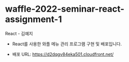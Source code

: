 # waffle-2022-seminar-react-assignment-1

React - 김예지

- React를 사용한 와플 메뉴 관리 프로그램 구현 및 배포입니다.

- 배포 URL: https://d2dqgv84eka501.cloudfront.net/

